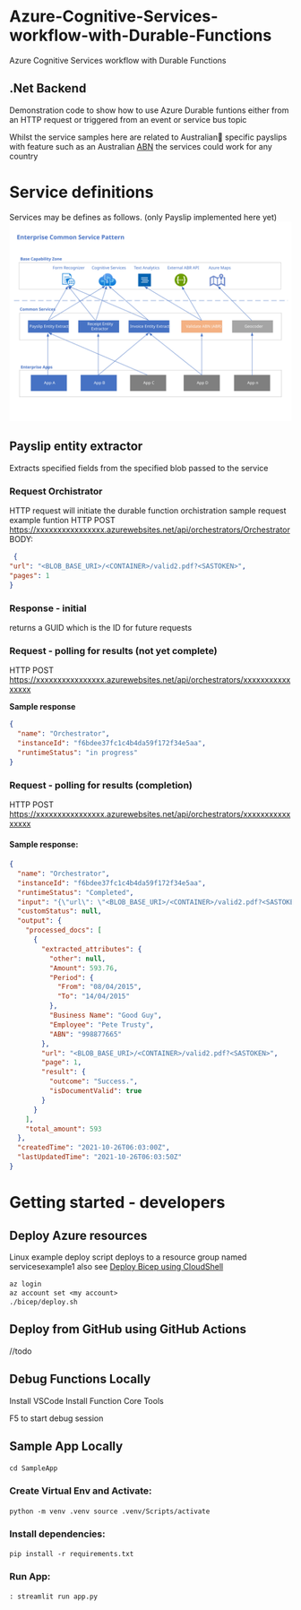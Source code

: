 # Azure-Cognitive-Services-workflow-with-Durable-Functions
Azure Cognitive Services workflow with Durable Functions

## .Net Backend


Demonstration code to show how to use Azure Durable funtions either from an HTTP request or triggered from an event or service bus topic

Whilst the service samples here are related to Australian🦘 specific payslips with feature such as an Australian [ABN](https://www.abr.gov.au/business-super-funds-charities/applying-abn) the services could work for any country

# Service definitions
Services may be defines as follows. (only Payslip implemented here yet)
![diagram of sample service](docs/Common%20Service%20Pattern.svg)
## Payslip entity extractor
Extracts specified fields from the specified blob passed to the service

### Request Orchistrator
HTTP request will initiate the durable function orchistration
sample request
example funtion
HTTP POST https://xxxxxxxxxxxxxxxx.azurewebsites.net/api/orchestrators/Orchestrator
BODY:
```json
 {
"url": "<BLOB_BASE_URI>/<CONTAINER>/valid2.pdf?<SASTOKEN>",
"pages": 1
}
```

### Response - initial
returns a GUID which is the ID for future requests

### Request - polling for results (not yet complete)
HTTP POST https://xxxxxxxxxxxxxxxx.azurewebsites.net/api/orchestrators/xxxxxxxxxxxxxxxx

**Sample response**
```json
{
  "name": "Orchestrator",
  "instanceId": "f6bdee37fc1c4b4da59f172f34e5aa",
  "runtimeStatus": "in progress"
}
```
### Request - polling for results (completion)
HTTP POST https://xxxxxxxxxxxxxxxx.azurewebsites.net/api/orchestrators/xxxxxxxxxxxxxxxx
#### Sample response:
```json
{
  "name": "Orchestrator",
  "instanceId": "f6bdee37fc1c4b4da59f172f34e5aa",
  "runtimeStatus": "Completed",
  "input": "{\"url\": \"<BLOB_BASE_URI>/<CONTAINER>/valid2.pdf?<SASTOKEN>\", \"pages\": 1}",
  "customStatus": null,
  "output": {
    "processed_docs": [
      {
        "extracted_attributes": {
          "other": null,
          "Amount": 593.76,
          "Period": {
            "From": "08/04/2015",
            "To": "14/04/2015"
          },
          "Business Name": "Good Guy",
          "Employee": "Pete Trusty",
          "ABN": "998877665"
        },
        "url": "<BLOB_BASE_URI>/<CONTAINER>/valid2.pdf?<SASTOKEN>",
        "page": 1,
        "result": {
          "outcome": "Success.",
          "isDocumentValid": true
        }
      }
    ],
    "total_amount": 593
  },
  "createdTime": "2021-10-26T06:03:00Z",
  "lastUpdatedTime": "2021-10-26T06:03:50Z"
}
```
# Getting started - developers

## Deploy Azure resources
Linux example deploy script
deploys to a resource group named servicesexample1 also see [Deploy Bicep using CloudShell](https://docs.microsoft.com/en-us/azure/azure-resource-manager/bicep/deploy-cloud-shell?tabs=azure-cli)

```
az login
az account set <my account>
./bicep/deploy.sh
```

## Deploy from GitHub using GitHub Actions
//todo

## Debug Functions Locally

Install VSCode
Install Function Core Tools

F5 to start debug session


## Sample App Locally
`
cd SampleApp
`

### Create Virtual Env and Activate:
`
python -m venv .venv
source .venv/Scripts/activate 
`

### Install dependencies:
`
pip install -r requirements.txt
`

### Run App:
`
: streamlit run app.py
`

